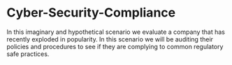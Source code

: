 # Cyber-Security-Compliance
In this imaginary and hypothetical scenario we evaluate a company that has recently exploded in popularity. In this scenario we will be auditing their policies and procedures to see if they are complying to common regulatory safe practices.
